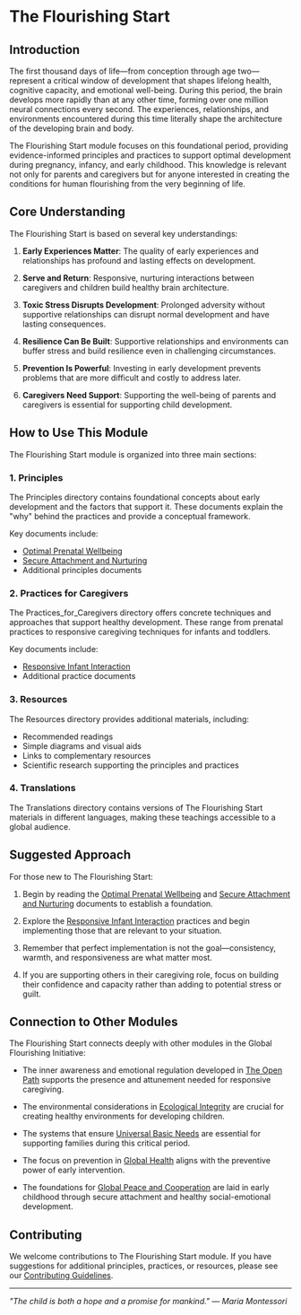 # The Flourishing Start

## Introduction

The first thousand days of life—from conception through age two—represent a critical window of development that shapes lifelong health, cognitive capacity, and emotional well-being. During this period, the brain develops more rapidly than at any other time, forming over one million neural connections every second. The experiences, relationships, and environments encountered during this time literally shape the architecture of the developing brain and body.

The Flourishing Start module focuses on this foundational period, providing evidence-informed principles and practices to support optimal development during pregnancy, infancy, and early childhood. This knowledge is relevant not only for parents and caregivers but for anyone interested in creating the conditions for human flourishing from the very beginning of life.

## Core Understanding

The Flourishing Start is based on several key understandings:

1. **Early Experiences Matter**: The quality of early experiences and relationships has profound and lasting effects on development.

2. **Serve and Return**: Responsive, nurturing interactions between caregivers and children build healthy brain architecture.

3. **Toxic Stress Disrupts Development**: Prolonged adversity without supportive relationships can disrupt normal development and have lasting consequences.

4. **Resilience Can Be Built**: Supportive relationships and environments can buffer stress and build resilience even in challenging circumstances.

5. **Prevention Is Powerful**: Investing in early development prevents problems that are more difficult and costly to address later.

6. **Caregivers Need Support**: Supporting the well-being of parents and caregivers is essential for supporting child development.

## How to Use This Module

The Flourishing Start module is organized into three main sections:

### 1. Principles

The Principles directory contains foundational concepts about early development and the factors that support it. These documents explain the "why" behind the practices and provide a conceptual framework.

Key documents include:
- [Optimal Prenatal Wellbeing](Principles/01_OptimalPrenatalWellbeing.md)
- [Secure Attachment and Nurturing](Principles/02_SecureAttachmentNurturing.md)
- Additional principles documents

### 2. Practices for Caregivers

The Practices_for_Caregivers directory offers concrete techniques and approaches that support healthy development. These range from prenatal practices to responsive caregiving techniques for infants and toddlers.

Key documents include:
- [Responsive Infant Interaction](Practices_for_Caregivers/01_ResponsiveInfantInteraction.md)
- Additional practice documents

### 3. Resources

The Resources directory provides additional materials, including:
- Recommended readings
- Simple diagrams and visual aids
- Links to complementary resources
- Scientific research supporting the principles and practices

### 4. Translations

The Translations directory contains versions of The Flourishing Start materials in different languages, making these teachings accessible to a global audience.

## Suggested Approach

For those new to The Flourishing Start:

1. Begin by reading the [Optimal Prenatal Wellbeing](Principles/01_OptimalPrenatalWellbeing.md) and [Secure Attachment and Nurturing](Principles/02_SecureAttachmentNurturing.md) documents to establish a foundation.

2. Explore the [Responsive Infant Interaction](Practices_for_Caregivers/01_ResponsiveInfantInteraction.md) practices and begin implementing those that are relevant to your situation.

3. Remember that perfect implementation is not the goal—consistency, warmth, and responsiveness are what matter most.

4. If you are supporting others in their caregiving role, focus on building their confidence and capacity rather than adding to potential stress or guilt.

## Connection to Other Modules

The Flourishing Start connects deeply with other modules in the Global Flourishing Initiative:

- The inner awareness and emotional regulation developed in [The Open Path](../../00_TheOpenPath/README.md) supports the presence and attunement needed for responsive caregiving.

- The environmental considerations in [Ecological Integrity](../02_EcologicalIntegrity/README.md) are crucial for creating healthy environments for developing children.

- The systems that ensure [Universal Basic Needs](../03_UniversalBasicNeeds/README.md) are essential for supporting families during this critical period.

- The focus on prevention in [Global Health](../04_GlobalHealth_DiseaseEradication/README.md) aligns with the preventive power of early intervention.

- The foundations for [Global Peace and Cooperation](../05_GlobalPeace_Cooperation/README.md) are laid in early childhood through secure attachment and healthy social-emotional development.

## Contributing

We welcome contributions to The Flourishing Start module. If you have suggestions for additional principles, practices, or resources, please see our [Contributing Guidelines](../CONTRIBUTING.md).

---

*"The child is both a hope and a promise for mankind." — Maria Montessori*
